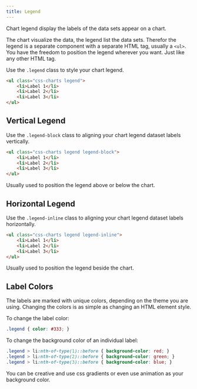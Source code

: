 ```yaml
---
title: Legend
---
```


Chart legend display the labels of the data sets appear on a chart.

The chart visualize the data, the legend list the data sets. Therefor the legend is a separate component with a separate HTML tag, usually a `<ul>`. You have the freedom to position the legend wherever you want. Just like any other HTML tag.

Use the `.legend` class to style your chart legend.

```html
<ul class="css-charts legend">
    <li>Label 1</li>
    <li>Label 2</li>
    <li>Label 3</li>
</ul>
```

## Vertical Legend

Use the `.legend-block` class to aligning your chart legend dataset labels vertically.

```html
<ul class="css-charts legend legend-block">
    <li>Label 1</li>
    <li>Label 2</li>
    <li>Label 3</li>
</ul>
```

Usually used to position the legend above or below the chart.

## Horizontal Legend

Use the `.legend-inline` class to aligning your chart legend dataset labels horizontally.

```html
<ul class="css-charts legend legend-inline">
    <li>Label 1</li>
    <li>Label 2</li>
    <li>Label 3</li>
</ul>
```

Usually used to position the legend beside the chart.

## Label Colors

The labels are marked with unique colors, depending on the theme you are using. Changing the colors is as simple as changing an HTML element style.

To change the label color:

```css
.legend { color: #333; }
```

To change the background color of an individual label:

```css
.legend > li:nth-of-type(1)::before { background-color: red; }
.legend > li:nth-of-type(2)::before { background-color: green; }
.legend > li:nth-of-type(3)::before { background-color: blue; }
```

You can be creative and use css gradients or even use animation as your background color.
